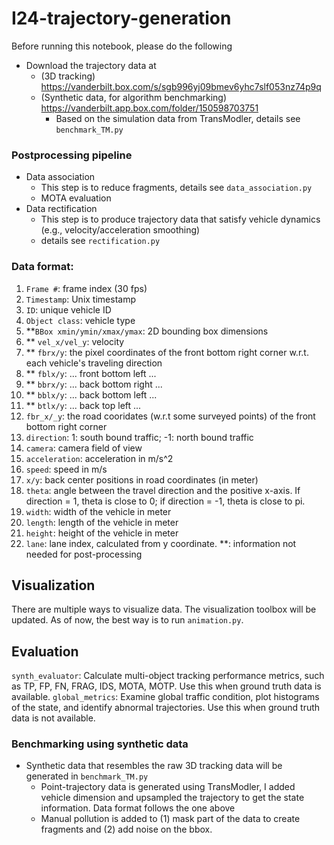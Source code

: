 # I24-trajectory-generation

Before running this notebook, please do the following
- Download the trajectory data at 
    - (3D tracking) https://vanderbilt.box.com/s/sgb996yj09bmev6yhc7slf053nz74p9q
    - (Synthetic data, for algorithm benchmarking) https://vanderbilt.app.box.com/folder/150598703751
        - Based on the simulation data from TransModler, details see `benchmark_TM.py`

### Postprocessing pipeline
- Data association
    - This step is to reduce fragments, details see `data_association.py`
    - MOTA evaluation
- Data rectification
    - This step is to produce trajectory data that satisfy vehicle dynamics (e.g., velocity/acceleration smoothing)
    - details see `rectification.py`

### Data format: 
1. `Frame #`: frame index (30 fps)
2. `Timestamp`: Unix timestamp
3. `ID`: unique vehicle ID
4. `Object class`: vehicle type
5. **`BBox xmin/ymin/xmax/ymax`: 2D bounding box dimensions
6. ** `vel_x/vel_y`: velocity
7. ** `fbrx/y`: the pixel coordinates of the front bottom right corner w.r.t. each vehicle's traveling direction
8. ** `fblx/y`: ... front bottom left ...
9. ** `bbrx/y`: ... back bottom right ...
10. ** `bblx/y`: ... back bottom left ...
11. ** `btlx/y`: ... back top left ...
13. `fbr_x/_y`: the road cooridates (w.r.t some surveyed points) of the front bottom right corner
14. `direction`: 1: south bound traffic; -1: north bound traffic
15. `camera`: camera field of view
16. `acceleration`: acceleration in m/s^2
17. `speed`: speed in m/s
18. `x/y`: back center positions in road coordinates (in meter)
19. `theta`: angle between the travel direction and the positive x-axis. If direction = 1, theta is close to 0; if direction = -1, theta is close to pi.
20. `width`: width of the vehicle in meter
21. `length`: length of the vehicle in meter
22. `height`: height of the vehicle in meter
23. `lane`: lane index, calculated from y coordinate.
**: information not needed for post-processing

## Visualization
There are multiple ways to visualize data. The visualization toolbox will be updated. As of now, the best way is to run `animation.py`.

## Evaluation
`synth_evaluator`: Calculate multi-object tracking performance metrics, such as TP, FP, FN, FRAG, IDS, MOTA, MOTP. Use this when ground truth data is available.
`global_metrics`: Examine global traffic condition, plot histograms of the state, and identify abnormal trajectories. Use this when ground truth data is not available.

### Benchmarking using synthetic data
- Synthetic data that resembles the raw 3D tracking data will be generated in `benchmark_TM.py`
    - Point-trajectory data is generated using TransModler, I added vehicle dimension and upsampled the trajectory to get the state information. Data format follows the one above
    - Manual pollution is added to (1) mask part of the data to create fragments and (2) add noise on the bbox.

